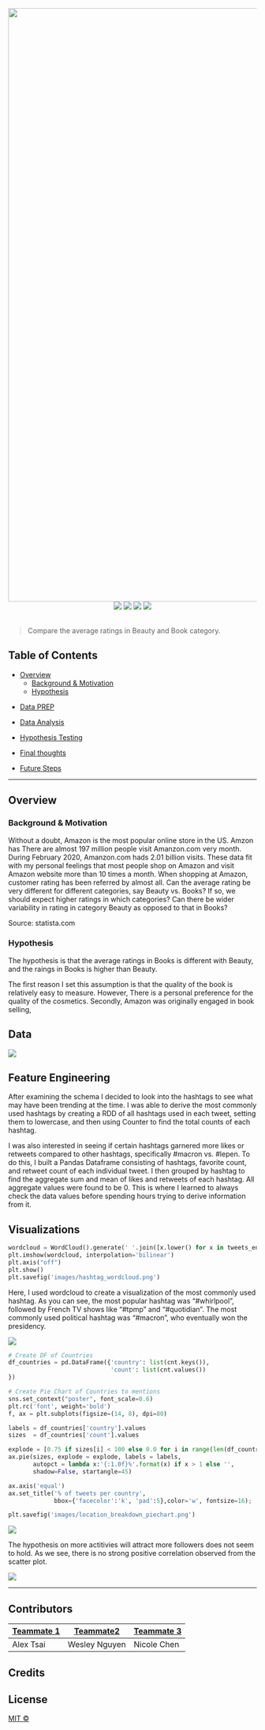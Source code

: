 <!-- HEADER SECTION -->

<div class='header'> 
<!-- Your header image here -->
<div class='headingImage' id='mainHeaderImage' align="center">
    <img src="https://d25yuvogekh0nj.cloudfront.net/2019/08/Twitter-Banner-Size-Guide-blog-banner-1250x500.png" width='1200' height='auto' ></img>
</div>

<!-- Put your badges here, either for fun or for information -->
<div align="center">
    <!-- Project Type -->
    <img src="https://img.shields.io/badge/Project Type-Machine Learning-purple?style=flat-square">
    <!-- Maintained? -->
    <img src="https://img.shields.io/badge/Maintained%3F-IN PROG-blue?style=flat-square"></img>
    <!-- License? (MIT is Standard, make sure you license your project via github) -->
    <img src="https://img.shields.io/github/license/boogiedev/automotive-eda?style=flat-square">
    <!-- Commit Activity? (Fill in the blanks) -->
    <img src="https://img.shields.io/github/commit-activity/m/your_username/your_repo_name?style=flat-square">
</div>

</br>

<!-- Brief Indented Explaination, you can choose what type you want -->
<!-- Type 1 -->
>Compare the average ratings in Beauty and Book category.



<!-- TABLE OF CONTENTS SECTION -->
<!-- 
In page linkings are kind of weird and follow a specific format, it can be done in both markdown or HTML but I am sticking to markdown for this one as it is more readable. 

Example:
- [Title of Section](#title-of-section)
  - [Title of Nested Section](#title-of-nested-section)

## Title of Section

### Title of Nested Section

When linking section titles with spaces in between, you must use a '-' (dash) to indicate a space, and the reference link in parentheses must be lowercase. Formatting the actual title itself has to be in markdown as well. I suggest using two hashtags '##' to emphasize it is a section, leaving the largest heading (single #) for the project title. With nested titles, just keep going down in heading size (###, ####, ...)
-->

## Table of Contents

<!-- Overview Section -->

- [Overview](#overview)
  - [Background & Motivation](#context)
  - [Hypothesis](#context)

<!-- Section 1 -->
- [Data PREP](#data)

<!-- Section 2 -->
- [Data Analysis](#feature-engineering)

<!-- Section 3 -->
- [Hypothesis Testing](#visualizations)

<!-- Contributors -->
- [Final thoughts](#contributors)

<!-- Credits -->
- [Future Steps](#credits)




<!-- Optional Line -->
---



## Overview

### Background & Motivation

Without a doubt, Amazon is the most popular online store in the US. Amzon has There are almost 197 million people visit Amanzon.com very month. During February 2020, Amanzon.com hads 2.01 billion visits. These data fit with my personal feelings that most people shop on Amazon and visit Amazon website more than 10 times a month.
When shopping at Amazon, customer rating has been referred by almost all. Can the average rating be very different for different categories, say Beauty vs. Books? If so, we should expect higher ratings in which categories? Can there be wider variability in rating in category Beauty as opposed to that in Books?


Source: statista.com 

### Hypothesis
The hypothesis is that the average ratings in Books is different with Beauty, and the raings in Books is higher than Beauty.

The first reason I set this assumption is that the quality of the book is relatively easy to measure. However, There is a personal preference for the quality of the cosmetics. Secondly, Amazon was originally engaged in book selling,  
<!-- SECTION 1 -->
## Data


<img src='https://github.com/atsai24/spark-case-study/blob/master/images/user_data.png?raw=true'></img>



<!-- SECTION 2 -->
## Feature Engineering
After examining the schema I decided to look into the hashtags to see what may have been trending at the time. I was able to derive the most commonly used hashtags by creating a RDD of all hashtags used in each tweet, setting them to lowercase, and then using Counter to find the total counts of each hashtag.

I was also interested in seeing if certain hashtags garnered more likes or retweets compared to other hashtags, specifically #macron vs. #lepen. To do this, I built a Pandas Dataframe consisting of hashtags, favorite count, and retweet count of each individual tweet. I then grouped by hashtag to find the aggregate sum and mean of likes and retweets of each hashtag. All aggregate values were found to be 0. This is where I learned to always check the data values before spending hours trying to derive information from it. 



<!-- SECTION 3 -->
## Visualizations


```python
wordcloud = WordCloud().generate(' '.join([x.lower() for x in tweets_entities.take(8000)]))
plt.imshow(wordcloud, interpolation='bilinear')
plt.axis("off")
plt.show()
plt.savefig('images/hashtag_wordcloud.png')
```

Here, I used wordcloud to create a visualization of the most commonly used hashtag. As you can see, the most popular hashtag was “#whirlpool”, followed by French TV shows like “#tpmp” and “#quotidian”. The most commonly used political hashtag was “#macron”, who eventually won the presidency. 

<img src=‘images/hashtag_wordcloud.png’></img>


```python
# Create DF of Countries
df_countries = pd.DataFrame({'country': list(cnt.keys()),
                             'count': list(cnt.values())
})

# Create Pie Chart of Countries to mentions
sns.set_context("poster", font_scale=0.6)
plt.rc('font', weight='bold')
f, ax = plt.subplots(figsize=(14, 8), dpi=80)

labels = df_countries['country'].values
sizes  = df_countries['count'].values

explode = [0.75 if sizes[i] < 100 else 0.0 for i in range(len(df_countries))]
ax.pie(sizes, explode = explode, labels = labels,
       autopct = lambda x:'{:1.0f}%'.format(x) if x > 1 else '',
       shadow=False, startangle=45)

ax.axis('equal')
ax.set_title('% of tweets per country',
             bbox={'facecolor':'k', 'pad':5},color='w', fontsize=16);

plt.savefig('images/location_breakdown_piechart.png')
```

<img src='https://github.com/atsai24/spark-case-study/blob/master/images/location_breakdown_piechart.png?raw=true'></img>


The hypothesis on more actitivies will attract more followers does not seem to hold.
As we see, there is no strong positive correlation observed from the scatter plot.


<img src='https://github.com/atsai24/spark-case-study/blob/master/images/more_activties_more_followers.png?raw=true'></img>


<!-- Another line -->
---

## Contributors
[Teammate 1](https://github.com/atsai24)  | [Teammate2](https://github.com/boogiedev) | [Teammate 3](https://github.com/Nicole-LijuanChen)
---|---|---|
Alex Tsai  |  Wesley Nguyen  | Nicole Chen  |


## Credits
<!-- You can fill in packages, or particularly helpful modules, instructors, etc in here that you'd like to credit. -->



## License
[MIT ©](https://choosealicense.com/licenses/mit/)
